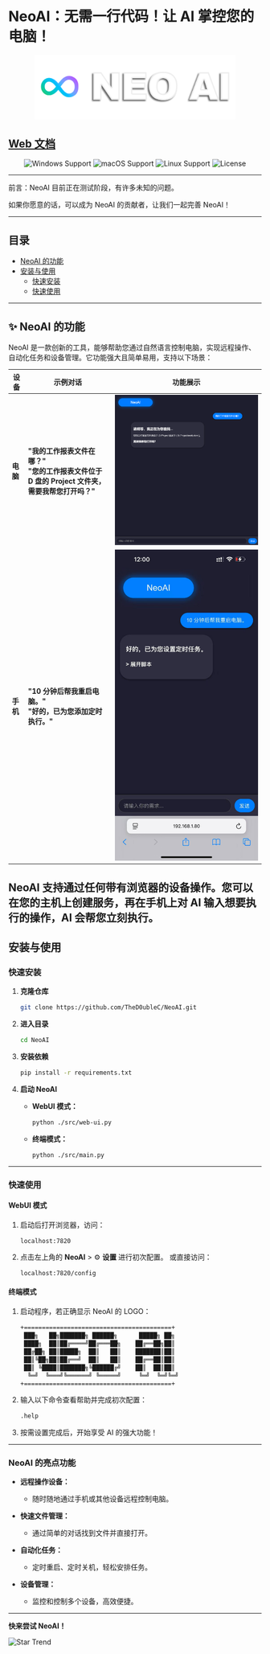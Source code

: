 # NeoAI：无需一行代码！让 AI 掌控您的电脑！

<p align="center">
  <img src="images/LOGO.png" alt="Logo" width="400" />
</p>

## [Web 文档](https://thed0ublec.github.com/NeoAI)

<section align="center">
  <img src="https://img.shields.io/badge/platform-Windows-blue?style=for-the-badge" alt="Windows Support">
  <img src="https://img.shields.io/badge/platform-macOS-lightgreen?style=for-the-badge" alt="macOS Support">
  <img src="https://img.shields.io/badge/platform-Linux-green?style=for-the-badge" alt="Linux Support">
  <img src="https://img.shields.io/badge/license-MIT-blue?style=for-the-badge" alt="License">
</section>

---

前言：NeoAI 目前正在测试阶段，有许多未知的问题。

如果你愿意的话，可以成为 NeoAI 的贡献者，让我们一起完善 NeoAI！

---

## **目录**

- [NeoAI 的功能](#neoai-的功能)
- [安装与使用](#安装与使用)
  - [快速安装](#快速安装)
  - [快速使用](#快速使用)

---

## **✨ NeoAI 的功能**

NeoAI 是一款创新的工具，能够帮助您通过自然语言控制电脑，实现远程操作、自动化任务和设备管理。它功能强大且简单易用，支持以下场景：

| 设备     | 示例对话                                                                                               | 功能展示            |
| -------- | ------------------------------------------------------------------------------------------------------ | ------------------- |
| **电脑** | **"我的工作报表文件在哪？"** <br> **"您的工作报表文件位于 D 盘的 Project 文件夹，需要我帮您打开吗？"** | ![PC](images/PC.png)       |
| **手机** | **"10 分钟后帮我重启电脑。"** <br> **"好的，已为您添加定时执行。"**                                    | ![Phone](images/Phone.jpg) |

## NeoAI 支持通过任何带有浏览器的设备操作。您可以在您的主机上创建服务，再在手机上对 AI 输入想要执行的操作，AI 会帮您立刻执行。

## **安装与使用**

### **快速安装**

1. **克隆仓库**

   ```bash
   git clone https://github.com/TheD0ubleC/NeoAI.git
   ```

2. **进入目录**

   ```bash
   cd NeoAI
   ```

3. **安装依赖**

   ```bash
   pip install -r requirements.txt
   ```

4. **启动 NeoAI**

   - **WebUI 模式：**

     ```bash
     python ./src/web-ui.py
     ```

   - **终端模式：**
     ```bash
     python ./src/main.py
     ```

---

### **快速使用**

#### **WebUI 模式**

1. 启动后打开浏览器，访问：

   ```
   localhost:7820
   ```

2. 点击左上角的 **NeoAI** > ⚙️ **设置** 进行初次配置。
   或直接访问：
   ```
   localhost:7820/config
   ```

#### **终端模式**

1. 启动程序，若正确显示 NeoAI 的 LOGO：

   ```
   +=========================================+
    ███╗   ██╗███████╗ ██████╗      █████╗ ██╗
    ████╗  ██║██╔════╝██╔═══██╗    ██╔══██╗██║
    ██╔██╗ ██║█████╗  ██║   ██║    ███████║██║
    ██║╚██╗██║██╔══╝  ██║   ██║    ██╔══██║██║
    ██║ ╚████║███████╗╚██████╔╝    ██║  ██║██║
     ╚═╝  ╚═══╝╚══════╝ ╚═════╝     ╚═╝  ╚═╝╚═╝
   +=========================================+
   ```

2. 输入以下命令查看帮助并完成初次配置：

   ```bash
   .help
   ```

3. 按需设置完成后，开始享受 AI 的强大功能！

---

### **NeoAI 的亮点功能**

- **远程操作设备：**

  - 随时随地通过手机或其他设备远程控制电脑。

- **快速文件管理：**

  - 通过简单的对话找到文件并直接打开。

- **自动化任务：**

  - 定时重启、定时关机，轻松安排任务。

- **设备管理：**
  - 监控和控制多个设备，高效便捷。

---

**快来尝试 NeoAI！**

![Star Trend](https://starchart.cc/thed0ublec/neoai.svg)
